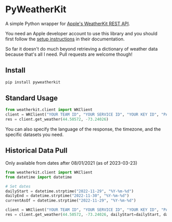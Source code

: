 # PyWeatherKit
A simple Python wrapper for [Apple's WeatherKit REST API](https://developer.apple.com/documentation/weatherkitrestapi).

You need an Apple developer account to use this library and you should first follow the [setup instructions](https://developer.apple.com/documentation/weatherkitrestapi/request_authentication_for_weatherkit_rest_api) in their documentation.

So far it doesn't do much beyond retrieving a dictionary of weather data because that's all I need. Pull requests are welcome though!

## Install

```bash
pip install pyweatherkit
```

## Standard Usage

```python
from weatherkit.client import WKClient 
client = WKClient("YOUR TEAM ID", "YOUR SERVICE ID", "YOUR KEY ID", "PATH TO YOUR PRIVATE KEY FILE")
res = client.get_weather(44.50572, -73.24026)
```

You can also specify the language of the response, the timezone, and the specific datasets you need.

## Historical Data Pull 
Only available from dates after 08/01/2021 (as of 2023-03-23)
```python
from weatherkit.client import WKClient
from datetime import datetime

# Set dates 
dailyStart = datetime.strptime("2022-11-29", "%Y-%m-%d")
dailyEnd = datetime.strptime("2022-11-30", "%Y-%m-%d")
currentAsOf = datetime.strptime("2022-11-29", "%Y-%m-%d")

client = WKClient("YOUR TEAM ID", "YOUR SERVICE ID", "YOUR KEY ID", "PATH TO YOUR PRIVATE KEY FILE")
res = client.get_weather(44.50572, -73.24026, dailyStart=dailyStart, dailyEnd=dailyEnd, currentAsOf=currentAsOf)
```
